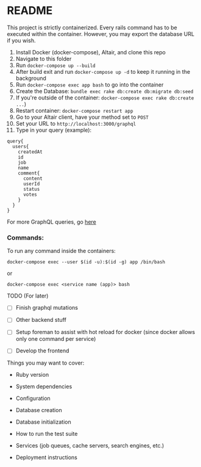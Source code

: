 # README

This project is strictly containerized. 
Every rails command has to be executed within the container. 
However, you may export the database URL if you wish. 

1. Install Docker (docker-compose), Altair, and clone this repo
2. Navigate to this folder
3. Run `docker-compose up --build`
4. After build exit and run `docker-compose up -d` to keep it running in the background
5. Run `docker-compose exec app bash` to go into the container
6. Create the Database: `bundle exec rake db:create db:migrate db:seed`
7. If you're outside of the container: `docker-compose exec rake db:create ...`)
8. Restart container: `docker-compose restart app`
9. Go to your Altair client, have your method set to `POST`
10. Set your URL to `http://localhost:3000/graphql` 
11. Type in your query (example):
```
query{
  users{
    createdAt
    id
    job
    name
    comment{
      content
      userId
      status
      votes
    }
  }
}
```

For more GraphQL queries, go [here](https://github.com/itsDZhang/Retro-Digital/blob/master/GraphqlCmds.md)


### Commands:
To run any command inside the containers:
```
docker-compose exec --user $(id -u):$(id -g) app /bin/bash
```
or 
```
docker-compose exec <service name (app)> bash
```


TODO (For later)
- [ ] Finish graphql mutations 
- [ ] Other backend stuff 
- [ ] Setup foreman to assist with hot reload for docker (since docker allows only one command per service)
- [ ] Develop the frontend


Things you may want to cover:

* Ruby version

* System dependencies

* Configuration

* Database creation

* Database initialization

* How to run the test suite

* Services (job queues, cache servers, search engines, etc.)

* Deployment instructions
